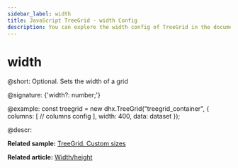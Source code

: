```yaml
---
sidebar_label: width
title: JavaScript TreeGrid - width Config 
description: You can explore the width config of TreeGrid in the documentation of the DHTMLX JavaScript UI library. Browse developer guides and API reference, try out code examples and live demos, and download a free 30-day evaluation version of DHTMLX Suite.
---
```


# width

@short: Optional. Sets the width of a grid

@signature: {'width?: number;'}

@example:
const treegrid = new dhx.TreeGrid("treegrid_container", {
    columns: [
        // columns config
    ],
    width: 400,
    data: dataset
});

@descr:

**Related sample:** [TreeGrid. Custom sizes](https://snippet.dhtmlx.com/7w8jxgft)

**Related article:** [Width/height](treegrid/configuration.md#widthheight)
